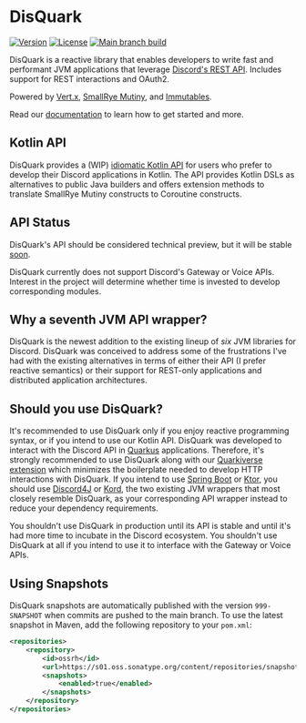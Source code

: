 # DisQuark

[![Version](https://img.shields.io/maven-central/v/io.disquark/disquark-rest?logo=apachemaven&style=for-the-badge)](https://search.maven.org/artifact/io.disquark/disquark-rest)
[![License](https://img.shields.io/github/license/disquark/disquark?style=for-the-badge&logo=mozilla)](https://www.mozilla.org/en-US/MPL/2.0/)
[![Main branch build](<https://img.shields.io/github/actions/workflow/status/disquark/disquark/ci-main.yml?branch=main&style=for-the-badge&logo=github>)](https://github.com/disquark/disquark/actions/workflows/ci-main.yml)

DisQuark is a reactive library that enables developers to write fast and performant JVM applications that leverage [Discord's REST API](https://discord.com/developers/docs/intro). Includes support for REST interactions and OAuth2.

Powered by [Vert.x](https://vertx.io), [SmallRye Mutiny](https://smallrye.io/smallrye-mutiny), and [Immutables](https://immutables.github.io). 

Read our [documentation](https://docs.disquark.io) to learn how to get started and more.

## Kotlin API

DisQuark provides a (WIP) [idiomatic Kotlin API]() for users who prefer to develop their Discord applications in Kotlin. The API provides Kotlin DSLs as alternatives to public Java builders and offers extension methods to translate SmallRye Mutiny constructs to Coroutine constructs.

## API Status

DisQuark's API should be considered technical preview, but it will be stable [soon]().

DisQuark currently does not support Discord's Gateway or Voice APIs. Interest in the project will determine whether time is invested to develop corresponding modules.

## Why a seventh JVM API wrapper?

DisQuark is the newest addition to the existing lineup of *six* JVM libraries for Discord. DisQuark was conceived to address some of the frustrations I've had with the existing alternatives in terms of either their API (I prefer reactive semantics) or their support for REST-only applications and distributed application architectures.

## Should you use DisQuark?

It's recommended to use DisQuark only if you enjoy reactive programming syntax, or if you intend to use our Kotlin API. DisQuark was developed to interact with the Discord API in [Quarkus](https://quarkus.io) applications. Therefore, it's strongly recommended to use DisQuark along with our [Quarkiverse extension]() which minimizes the boilerplate needed to develop HTTP interactions with DisQuark. If you intend to use [Spring Boot](https://spring.io/projects/spring-boot) or [Ktor](https://ktor.io), you should use [Discord4J](https://github.com/Discord4J/Discord4J) or [Kord](https://github.com/kordlib/kord), the two existing JVM wrappers that most closely resemble DisQuark, as your corresponding API wrapper instead to reduce your dependency requirements.

You shouldn't use DisQuark in production until its API is stable and until it's had more time to incubate in the Discord ecosystem. You shouldn't use DisQuark at all if you intend to use it to interface with the Gateway or Voice APIs. 

## Using Snapshots

DisQuark snapshots are automatically published with the version `999-SNAPSHOT` when commits are pushed to the main branch. To use the latest snapshot in Maven, add the following repository to your `pom.xml`:
```xml
<repositories>
    <repository>
        <id>ossrh</id>
        <url>https://s01.oss.sonatype.org/content/repositories/snapshots/</url>
        <snapshots>
            <enabled>true</enabled>
        </snapshots>
    </repository>
</repositories>
```